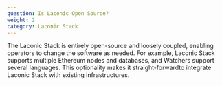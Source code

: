 ```yaml
---
question: Is Laconic Open Source?
weight: 2
category: Laconic Stack
---
```


The Laconic Stack is entirely open-source and loosely coupled, enabling operators to change the software as needed. For example, Laconic Stack supports multiple Ethereum nodes and databases, and Watchers support several languages. This optionality makes it straight-forwardto integrate Laconic Stack with existing infrastructures.
